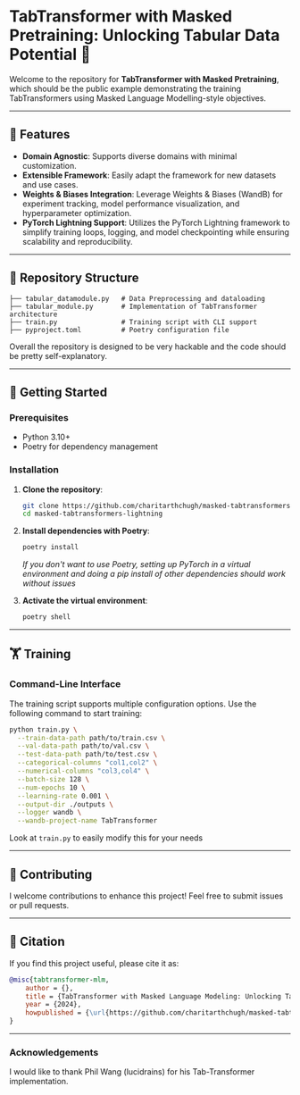 # TabTransformer with Masked Pretraining: Unlocking Tabular Data Potential 🚀

Welcome to the repository for **TabTransformer with Masked Pretraining**, which should be the public example
demonstrating the training TabTransformers using Masked Language Modelling-style objectives.


---

## 🌟 Features

- **Domain Agnostic**: Supports diverse domains with minimal customization.
- **Extensible Framework**: Easily adapt the framework for new datasets and use cases.
- **Weights & Biases Integration**: Leverage Weights & Biases (WandB) for experiment tracking, model performance
  visualization, and hyperparameter optimization.
- **PyTorch Lightning Support**: Utilizes the PyTorch Lightning framework to simplify training loops, logging, and model
  checkpointing while ensuring scalability and reproducibility.

---

## 📂 Repository Structure

```plaintext
├── tabular_datamodule.py   # Data Preprocessing and dataloading 
├── tabular_module.py       # Implementation of TabTransformer architecture
├── train.py                # Training script with CLI support
├── pyproject.toml          # Poetry configuration file
```

Overall the repository is designed to be very hackable and the code should be pretty self-explanatory.

---

## 🚀 Getting Started

### Prerequisites

- Python 3.10+
- Poetry for dependency management

### Installation

1. **Clone the repository**:
   ```bash
   git clone https://github.com/charitarthchugh/masked-tabtransformers-lightning.git
   cd masked-tabtransformers-lightning
   ```

2. **Install dependencies with Poetry**:
   ```bash
   poetry install
   ```
   *If you don't want to use Poetry, setting up PyTorch in a virtual environment and doing a pip install of other
   dependencies should work without issues*

3. **Activate the virtual environment**:
   ```bash
   poetry shell
   ```

---

## 🏋️ Training

### Command-Line Interface

The training script supports multiple configuration options. Use the following command to start training:

```bash
python train.py \
  --train-data-path path/to/train.csv \
  --val-data-path path/to/val.csv \
  --test-data-path path/to/test.csv \
  --categorical-columns "col1,col2" \
  --numerical-columns "col3,col4" \
  --batch-size 128 \
  --num-epochs 10 \
  --learning-rate 0.001 \
  --output-dir ./outputs \
  --logger wandb \
  --wandb-project-name TabTransformer
```

Look at `train.py` to easily modify this for your needs

---


## 🤝 Contributing

I welcome contributions to enhance this project! Feel free to submit issues or pull requests.

---

## 📜 Citation

If you find this project useful, please cite it as:

```bibtex
@misc{tabtransformer-mlm,
    author = {},
    title = {TabTransformer with Masked Language Modeling: Unlocking Tabular Data Potential},
    year = {2024},
    howpublished = {\url{https://github.com/charitarthchugh/masked-tabtransformer-lightning}},
}
```

---

### Acknowledgements

I would like to thank Phil Wang (lucidrains) for his Tab-Transformer implementation. 